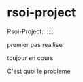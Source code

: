 # rsoi-project

Rsoi-Project:::::::


premier pas realliser


toujour en cours


C'est quoi le probleme
